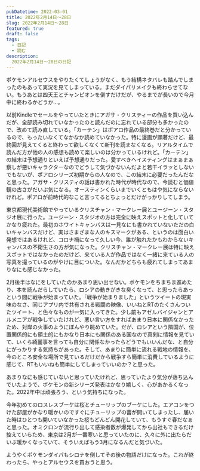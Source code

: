 ```yaml
---
pubDatetime: 2022-03-01
title: 2022年2月14日〜28日
slug: 2022年2月14日〜28日
featured: true
draft: false
tags:
  - 日記
  - 読む
description:
  2022年2月14日〜28日の日記
---
```


ポケモンアルセウスをやりたくてしょうがなく、もう結構ネタバレも踏んでしまったのもあって実況を見てしまっている。まだダイパリメイクも終わらせてない。もうあとは四天王とチャンピオンを倒すだけだが、やるまでが長いので今月中に終わるかどうか…。

以前Kindleでセールをやっていたときにアガサ・クリスティーの作品を買い込んだが、全部読み切れていなかったのと読んだのに忘れている部分も多かったので、改めて読み直している。「カーテン」はポアロ作品の最終巻だと分かっているので、もったいなくてなかなか読めていなかった。特に漫画が顕著だけど、最終回が見えてくると終わって欲しくなくて新刊を読まなくなる。リアルタイムで読んだ方が他の人の感想も読めて楽しいのは分かっているけれど。「カーテン」の結末は予想通りといえば予想通りだった。愛すべきヘイスティングはまぁまぁ察しが悪いキャラクターなのでどうして気づかないんだよと若干イラッとしないでもないが、ポアロシリーズ初期からの人なので、この結末に必要だったんだなと思った。アガサ・クリスティの話は書かれた時代が時代なので、今読むと価値観の古さがだいぶ気になる。オースティンくらいまでいくともはや気にならないけれど。ポアロが前時代的なこと言ってるとちょっとだけがっかりしてしまう。

東京都現代美術館でやっているクリスチャン・マークレー展とユージーン・スタジオ展に行った。ユージーン・スタジオの方は完全に映えスポットと化していてかなり疲れた。最初のホワイトキャンバスは一見なにも書かれていないただの白いキャンバスだけど、実はさまざまな人のキスマークがある、というのは面白い発想ではあるけれど、コロナ禍になって久しい今、誰が触れたかもわからないキャンバスの不衛生さの方が気になった。クリスチャン・マークレー展は特に映えスポットではなかったのだけど、来ている人が作品ではなく一緒に来ている人の写真を撮っているのがやけに目についた。なんだかどちらも疲れてしまってあまりなにも感じなかった。

2月後半はなにをしていたのかあまり思い出せない。ポケモンをちまちま進めたり、本を読んだらしていたら、ロシアの動きがきな臭くなって、と思ったらあっという間に戦争が始まっていた。「戦争が始まりました」というツイートの現実味のなさ、同じアプリ内で共有される戦闘の映像、いいねとRTのたくさんついたツイート、と色々なものが一気に入ってきた。少し前もアゼルバイジャンとアルメニアが戦争していたけれど、悪い言い方をすればあまり日本に関係なかったため、対岸の火事のようにぼんやり眺めていた。だが、ロシアという隣国が、位置関係的にも領土的にもかなり日本にも関係のある国なので真剣に情報を見ていて、いくら綺麗事を言っても自分に関係なかったらどうでもいいんだな、と自分にがっかりする気持ちがあった。そして、あまりに簡単に流れる戦地の情報を、今のところ安全な場所で見ているだけだから戦争すら簡単に消費しているように感じて、RTもいいねも簡単にしてしまっていいのか？と思った。

あまりなにも感じていないと思っていたけれど、思っていたより気分が落ち込んでいたようで、ポケモンの新シリーズ発表はかなり嬉しく、心があかるくなった。2022年中は頑張ろう、という気持ちになった。

今年初めてのロスレスブーケは桜とチューリップのブーケにした。エアコンをつけた部屋がかなり暖かいのですぐにチューリップの蕾が開いてしまったし、届いた時はひとつも開いていなかった桜もどんどん開花していて、もうすぐ春だなぁと思った。オミクロンが流行り出して感染者数が爆発してから出社もできるだけ控えていらため、東京は2月が一番寒いと思っていたのに、久々に外に出たらだいぶ暖かくなっていて、そういえばもう3月になるんだと気づいた。

ようやくポケモンダイパもシロナを倒してその後の物語だけになった。これが終わったら、やっとアルセウスを買おうと思う。
